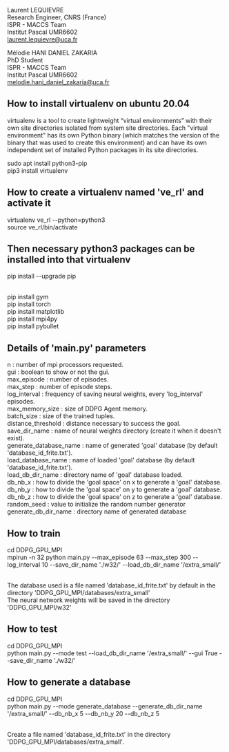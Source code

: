 Laurent LEQUIEVRE
<br>Research Engineer, CNRS (France)
<br>ISPR - MACCS Team
<br>Institut Pascal UMR6602
<br>laurent.lequievre@uca.fr

Mélodie HANI DANIEL ZAKARIA
<br>PhD Student
<br>ISPR - MACCS Team
<br>Institut Pascal UMR6602
<br>melodie.hani_daniel_zakaria@uca.fr

## How to install virtualenv on ubuntu 20.04

virtualenv is a tool to create lightweight “virtual environments” with their own site directories isolated from system site directories.
Each "virtual environment" has its own Python binary (which matches the version of the binary that was used to create this environment) 
and can have its own independent set of installed Python packages in its site directories.


sudo apt install python3-pip
<br>pip3 install virtualenv

## How to create a virtualenv named 've_rl' and activate it

virtualenv ve_rl --python=python3
<br>source ve_rl/bin/activate

## Then necessary python3 packages can be installed into that virtualenv

pip install --upgrade pip

<br>pip install gym
<br>pip install torch
<br>pip install matplotlib
<br>pip install mpi4py
<br>pip install pybullet

## Details of 'main.py' parameters

n : number of mpi processors requested.
<br>gui : boolean to show or not the gui.
<br>max_episode : number of episodes.
<br>max_step : number of episode steps.
<br>log_interval : frequency of saving neural weights, every 'log_interval' episodes.
<br>max_memory_size : size of DDPG Agent memory.
<br>batch_size : size of the trained tuples.
<br>distance_threshold : distance necessary to success the goal.
<br>save_dir_name : name of neural weights directory (create it when it doesn't exist).
<br>generate_database_name : name of generated 'goal' database (by default 'database_id_frite.txt').
<br>load_database_name : name of loaded 'goal' database (by default 'database_id_frite.txt').
<br>load_db_dir_name : directory name of 'goal' database loaded.
<br>db_nb_x : how to divide the 'goal space' on x to generate a 'goal' database.
<br>db_nb_y : how to divide the 'goal space' on y to generate a 'goal' database.
<br>db_nb_z : how to divide the 'goal space' on z to generate a 'goal' database.
<br>random_seed : value to initialize the random number generator
<br>generate_db_dir_name : directory name of generated database 

## How to train

cd DDPG_GPU_MPI
<br>mpirun -n 32 python main.py --max_episode 63 --max_step 300 --log_interval 10 --save_dir_name './w32/' --load_db_dir_name '/extra_small/'

<br>The database used is a file named 'database_id_frite.txt' by default in the directory 'DDPG_GPU_MPI/databases/extra_small'
<br>The neural network weights will be saved in the directory 'DDPG_GPU_MPI/w32'

## How to test

cd DDPG_GPU_MPI
<br>python main.py --mode test --load_db_dir_name '/extra_small/' --gui True --save_dir_name './w32/'

## How to generate a database

cd DDPG_GPU_MPI
<br>python main.py --mode generate_database --generate_db_dir_name '/extra_small/'  --db_nb_x 5 --db_nb_y 20 --db_nb_z 5

<br>Create a file named 'database_id_frite.txt' in the directory 'DDPG_GPU_MPI/databases/extra_small'.
